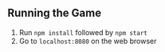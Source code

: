 ## Running the Game

1. Run `npm install` followed by `npm start`
2. Go to `localhost:8080` on the web browser
